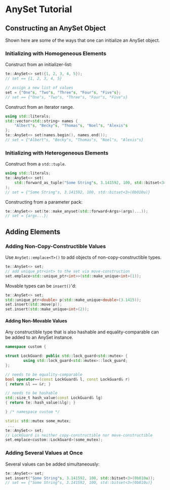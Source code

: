 # AnySet Tutorial


## Constructing an AnySet Object
Shown here are some of the ways that one can initialize an AnySet object.

### Initializing with Homogeneous Elements
Construct from an initializer-list:
```c++
te::AnySet<> set({1, 2, 3, 4, 5});
// set == {1, 2, 3, 4, 5}

// assign a new list of values
set = {"One"s, "Two"s, "Three"s, "Four"s, "Five"s};
// set == {"One"s, "Two"s, "Three"s, "Four"s, "Five"s}
```

Construct from an iterator range.
```c++
using std::literals;
std::vector<std::string> names {
	"Albert"s, "Becky"s, "Thomas"s, "Noel"s, "Alexis"s
};
te::AnySet<> set(names.begin(), names.end());
// set = {"Albert"s, "Becky"s, "Thomas"s, "Noel"s, "Alexis"s}
```

### Initializing with Heterogeneous Elements
Construct from a `std::tuple`.
```c++
using std::literals;
te::AnySet<> set(
	std::forward_as_tuple("Some String"s, 3.141592, 100, std::bitset<3>(0b010u))
);
// set = {"Some String"s, 3.141592, 100, std::bitset<3>(0b010u)}
```

Constructing from a parameter pack:
```c++
te::AnySet<> set(te::make_anyset(std::forward<Args>(args)...));
// set = {args...};
```

## Adding Elements

### Adding Non-Copy-Constructible Values
Use `AnySet::emplace<T>()` to add objects of non-copy-constructible types.
```c++
te::AnySet<> set;
// add unique_ptr<int> to the set via move-construction
set.emplace<std::unique_ptr<int>>(std::make_unique<int>(1));
```

Movable types can be `insert()`'d:
```c++
te::AnySet<> set;
std::unique_ptr<double> p(std::make_unique<double>(3.1415));
set.insert(std::move(p));
set.insert(std::make_unique<int>(2));
```

#### Adding Non-Movable Values
Any constructible type that is also hashable and equality-comparable can be added to an AnySet instance.
```c++
namespace custom {

struct LockGuard: public std::lock_guard<std::mutex> {
        using std::lock_guard<std::mutex>::lock_guard;
};

// needs to be equality-comparable
bool operator==(const LockGuard& l, const LockGuard& r)
{ return &l == &r; }

// needs to be hashable
std::size_t hash_value(const LockGuard& lg)
{ return te::hash_value(&lg); }

} /* namespace custom */

static std::mutex some_mutex;
 ...
te::AnySet<> set;
// LockGuard is neither copy-constructible nor move-constructible
set.emplace<custom::LockGuard>(some_mutex);
```

### Adding Several Values at Once
Several values can be added simultaneously:
```c++
te::AnySet<> set;
set.insert("Some String"s, 3.141592, 100, std::bitset<3>(0b010u));
// set == {"Some String"s, 3.141592, 100, std::bitset<3>(0b010u)}
```





